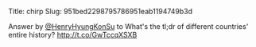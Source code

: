 Title: chirp
Slug: 951bed2298795786951eab1194749b3d

Answer by <a href="http://twitter.com/HenryHyungKonSu">@HenryHyungKonSu</a> to What's the tl;dr of different countries' entire history? <a href="http://t.co/GwTccqXSXB">http://t.co/GwTccqXSXB</a>
